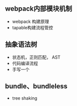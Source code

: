 ## webpack内部模块机制
  * webpack 构建原理
  * tapable构建流程管控
## 抽象语法树
  * 状态机，正则匹配， AST
  * 代码编译流程
  * 手写一个
## bundle、bundleless
  * tree shaking

